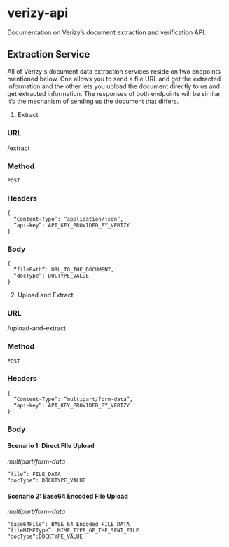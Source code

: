 # verizy-api
Documentation on Verizy’s document extraction and verification API.

## Extraction Service
All of Verizy's document data extraction services reside on two endpoints mentioned below. One allows you to send a file URL and get the extracted information and the other lets you upload the document directly to us and get extracted information. The responses of both endpoints will be similar, it’s the mechanism of sending us the document that differs.

1. Extract
### URL
/extract
### Method
`POST`
### Headers
```
{
  “Content-Type”: ”application/json”,
  “api-key”: API_KEY_PROVIDED_BY_VERIZY
}
```
### Body
```
{
  “filePath”: URL_TO_THE_DOCUMENT,
  “docType”: DOCTYPE_VALUE
}
```
2. Upload and Extract
### URL
/upload-and-extract
### Method
`POST`
### Headers
```
{
  “Content-Type”: ”multipart/form-data”,
  “api-key”: API_KEY_PROVIDED_BY_VERIZY
}
```
### Body
#### Scenario 1: Direct FIle Upload
*multipart/form-data*
```
“file”: FILE_DATA
“docType”: DOCKTYPE_VALUE
```
#### Scenario 2: Base64 Encoded File Upload
*multipart/form-data*
```
“base64File”: BASE_64_Encoded_FILE_DATA
“fileMIMEType”: MIME_TYPE_OF_THE_SENT_FILE
“docType”:DOCKTYPE_VALUE
```
